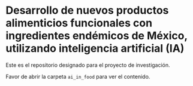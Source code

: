 # Desarrollo de nuevos productos alimenticios funcionales con ingredientes endémicos de México, utilizando inteligencia artificial (IA)

Este es el repositorio designado para el proyecto de investigación.

Favor de abrir la carpeta `ai_in_food` para ver el contenido. 